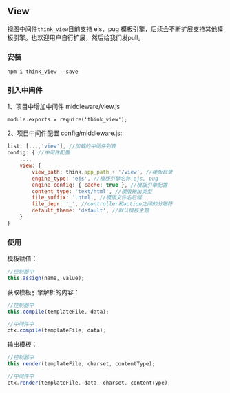 ## View

视图中间件`think_view`目前支持 ejs、pug 模板引擎，后续会不断扩展支持其他模板引擎。也欢迎用户自行扩展，然后给我们发pull。

### 安装

```
npm i think_view --save
```

### 引入中间件

1、项目中增加中间件 middleware/view.js
```
module.exports = require('think_view');
```

2、项目中间件配置 config/middleware.js:

```js
list: [...,'view'], //加载的中间件列表
config: { //中间件配置
    ...,
    view: {
        view_path: think.app_path + '/view', //模板目录
        engine_type: 'ejs', //模版引擎名称 ejs, pug
        engine_config: { cache: true }, //模版引擎配置
        content_type: 'text/html', //模版输出类型
        file_suffix: '.html', //模版文件名后缀
        file_depr: '_', //controller和action之间的分隔符
        default_theme: 'default', //默认模板主题
    }
}
```

### 使用

模板赋值：

```js
//控制器中
this.assign(name, value);
```

获取模板引擎解析的内容：

```js
//控制器中
this.compile(templateFile, data);

//中间件中
ctx.compile(templateFile, data);
```

输出模板：

```js
//控制器中
this.render(templateFile, charset, contentType);

//中间件中
ctx.render(templateFile, data, charset, contentType);
```
